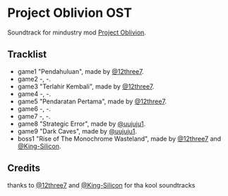 # Project Oblivion OST

Soundtrack for mindustry mod [Project Oblivion](https://github.com/uujuju1/project-oblivion).

## Tracklist

- game1 "Pendahuluan", made by [@12three7](github.com/12three7).
- game2 -, -.
- game3 "Terlahir Kembali", made by [@12three7](github.com/12three7).
- game4 -, -.
- game5 "Pendaratan Pertama", made by [@12three7](github.com/12three7).
- game6 -, -.
- game7 -, -.
- game8 "Strategic Error", made by [@uujuju1](github.com/uujuju1).
- game9 "Dark Caves", made by [@uujuju1](github.com/uujuju1).
- boss1 "Rise of The Monochrome Wasteland", made by [@12three7](github.com/12three7) and [@King-Silicon](https://github.com/King-Silicon).

## Credits

thanks to [@12three7](github.com/12three7) and [@King-Silicon](https://github.com/King-Silicon) for tha kool soundtracks


